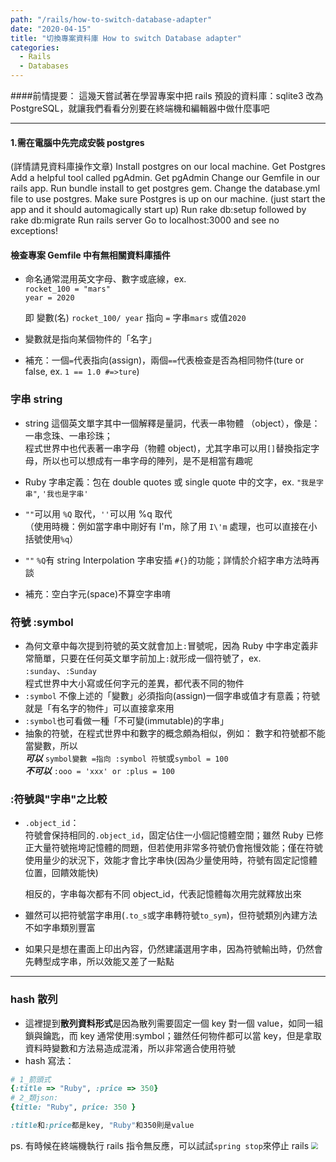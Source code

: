 ```yaml
---
path: "/rails/how-to-switch-database-adapter"
date: "2020-04-15"
title: "切換專案資料庫 How to switch Database adapter"
categories:
  - Rails
  - Databases
---
```


####前情提要：
這幾天嘗試著在學習專案中把 rails 預設的資料庫：sqlite3 改為 PostgreSQL，就讓我們看看分別要在終端機和編輯器中做什麼事吧

---

#### 1.需在電腦中先完成安裝 postgres

(詳情請見資料庫操作文章)
Install postgres on our local machine. Get Postgres
Add a helpful tool called pgAdmin. Get pgAdmin
Change our Gemfile in our rails app.
Run bundle install to get postgres gem.
Change the database.yml file to use postgres.
Make sure Postgres is up on our machine. (just start the app and it should automagically start up)
Run rake db:setup followed by rake db:migrate
Run rails server
Go to localhost:3000 and see no exceptions!

#### 檢查專案 Gemfile 中有無相關資料庫插件

- 命名通常混用英文字母、數字或底線，ex.  
  `rocket_100 = "mars"` <br> `year = 2020`<br>

  即 變數(名) `rocket_100/ year` 指向 `=` 字串`mars` 或值`2020` <br>

- 變數就是指向某個物件的「名字」

* 補充：一個`=`代表指向(assign)，兩個`==`代表檢查是否為相同物件(ture or false, ex. `1 == 1.0 #=>ture`)

### 字串 string

- string 這個英文單字其中一個解釋是量詞，代表一串物體 （object），像是：一串念珠、一串珍珠；  
  程式世界中也代表著一串字母（物體 object)，尤其字串可以用`[]`替換指定字母，所以也可以想成有一串字母的陣列，是不是相當有趣呢
- Ruby 字串定義：包在 double quotes 或 single quote 中的文字，ex. `"我是字串"`, `'我也是字串'`

- `""`可以用 `%Q` 取代，`''`可以用 %q 取代  
  （使用時機：例如當字串中剛好有 I'm，除了用 `I\'m` 處理，也可以直接在小括號使用`%q`）
- `""` `%Q`有 string Interpolation 字串安插 `#{}`的功能；詳情於介紹字串方法時再談
- 補充：空白字元(space)不算空字串唷

### 符號 :symbol

- 為何文章中每次提到符號的英文就會加上`:`冒號呢，因為 Ruby 中字串定義非常簡單，只要在任何英文單字前加上`:`就形成一個符號了，ex. `:sunday`、`:Sunday`  
  程式世界中大小寫或任何字元的差異，都代表不同的物件
- `:symbol` 不像上述的「變數」必須指向(assign)一個字串或值才有意義；符號就是「有名字的物件」可以直接拿來用
- `:symbol`也可看做一種「不可變(immutable)的字串」
- 抽象的符號，在程式世界中和數字的概念頗為相似，例如：
  數字和符號都不能當變數，所以  
  **_可以_**
  `symbol變數 =指向 :symbol 符號`或`symbol = 100`<br>
  **_不可以_** `:ooo = 'xxx' or :plus = 100`

### :符號與"字串"之比較

- `.object_id`：<br>
  符號會保持相同的`.object_id`，固定佔住一小個記憶體空間；雖然 Ruby 已修正大量符號拖垮記憶體的問題，但若使用非常多符號仍會拖慢效能；僅在符號使用量少的狀況下，效能才會比字串快(因為少量使用時，符號有固定記憶體位置，回饋效能快)

  相反的，字串每次都有不同 object_id，代表記憶體每次用完就釋放出來

- 雖然可以把符號當字串用(`.to_s`或字串轉符號`to_sym`)，但符號類別內建方法不如字串類別豐富
- 如果只是想在畫面上印出內容，仍然建議選用字串，因為符號輸出時，仍然會先轉型成字串，所以效能又差了一點點

---

### hash 散列

- 這裡提到**散列資料形式**是因為散列需要固定一個 key 對一個 value，如同一組鎖與鑰匙，而 key 通常使用:symbol；雖然任何物件都可以當 key，但是拿取資料時變數和方法易造成混淆，所以非常適合使用符號
- hash 寫法：

```ruby
# 1_箭頭式
{:title => "Ruby", :price => 350}
# 2_類json:
{title: "Ruby", price: 350 }

:title和:price都是key, "Ruby"和350則是value
```

ps. 有時候在終端機執行 rails 指令無反應，可以試試`spring stop`來停止 rails
<img src="~/projects/rocketgirl.io/src/images/spring_stop.png" style="zoom:70%" />
